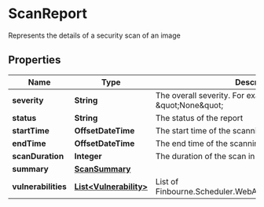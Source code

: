 

# ScanReport

Represents the details of a security scan of an image

## Properties

Name | Type | Description | Notes
------------ | ------------- | ------------- | -------------
**severity** | **String** | The overall severity. For example : \&quot;High\&quot; or \&quot;None\&quot; |  [optional]
**status** | **String** | The status of the report |  [optional]
**startTime** | **OffsetDateTime** | The start time of the scanning process |  [optional]
**endTime** | **OffsetDateTime** | The end time of the scanning process |  [optional]
**scanDuration** | **Integer** | The duration of the scan in seconds |  [optional]
**summary** | [**ScanSummary**](ScanSummary.md) |  |  [optional]
**vulnerabilities** | [**List&lt;Vulnerability&gt;**](Vulnerability.md) | List of Finbourne.Scheduler.WebApi.Dtos.Harbor.Vulnerability |  [optional]



